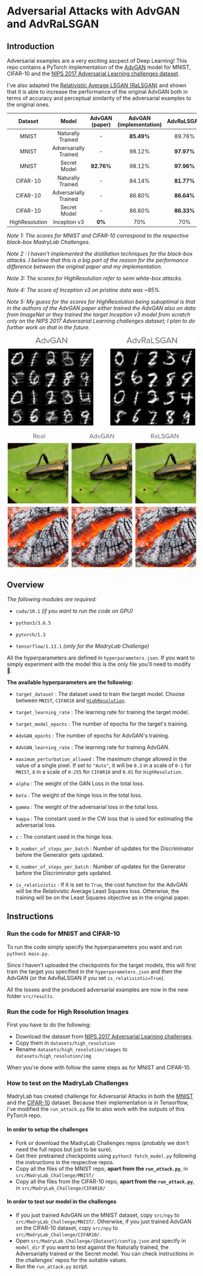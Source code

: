 # Adversarial Attacks with AdvGAN and AdvRaLSGAN


## Introduction

Adversarial examples are a very exciting ascpect of Deep Learning! This repo contains a PyTorch implementation of the 
[AdvGAN](https://arxiv.org/abs/1801.02610) model for MNIST, CIFAR-10 and the 
[NIPS 2017 Adversarial Learning challenges dataset](https://www.kaggle.com/google-brain/nips-2017-adversarial-learning-development-set). 

I've also adapted the [Relativistic Average LSGAN (RaLSGAN)](https://arxiv.org/abs/1807.00734) and shown that it is able to 
increase the performance of the original AdvGAN both in terms of accuracy and perceptual similarity of the adversarial 
examples to the original ones. 

| Dataset       | Model                | AdvGAN (paper) | AdvGAN (implementation) | AdvRaLSGAN |
|:-------------:|:--------------------:|:--------------:|:-----------------------:|:----------:|
| MNIST         | Naturally Trained    | -              | **85.49%**              | 89.76%     |
| MNIST         | Adversarially Trained| -              | 98.12%                  | **97.97%** |
| MNIST         | Secret Model         | **92.76%**     | 98.12%                  | **97.96%** |
| CIFAR-10      | Naturally Trained    | -              | 84.14%                  | **81.77%** |
| CIFAR-10      | Adversarially Trained| -              | 86.80%                  | **86.64%** |
| CIFAR-10      | Secret Model         | -              | 86.60%                  | **86.33%** |
| HighResolution| Inception v3         | **0%**         | 70%                     | 70%        |

*Note 1: The scores for MNIST and CIFAR-10 correspond to the respective black-box MadryLab Challenges.*

*Note 2 : I haven't implemented the distillation techniques for the black-box attacks. I believe that this is a big part of the reason for the performance difference between the original paper and my implementation.*

*Note 3: The scores for HighResolution refer to semi white-box attacks.*

*Note 4: The score of Inception v3 on pristine data was ~95%.*

*Note 5: My guess for the scores for HighResolution being suboptimal is that in the authors of the AdvGAN paper either
trained the AdvGAN also on data from ImageNet or they trained the target Inception v3 model from scratch only on the NIPS 2017 
Adversarial Learning challenges dataset; I plan to do further work on that in the future.*

![mnist](https://github.com/GiorgosKarantonis/Adversarial-Attacks/blob/master/img/mnist.png)

![high_res](https://github.com/GiorgosKarantonis/Adversarial-Attacks/blob/master/img/high_res.png)

## Overview

*The following modules are required:*

* `cuda/10.1` *(if you want to run the code on GPU)*

* `python3/3.6.5`

* `pytorch/1.3`

* `tensorflow/1.13.1` *(only for the MadryLab Challenge)*


All the hyperparameters are defined in `hyperparameters.json`. If you want to simply experiment with the model 
this is the only file you'll need to modify 🙂. 

**The available hyperparameters are the following:**

* `target_dataset` : The dataset used to train the target model. Choose between `MNIST`, `CIFAR10` and 
[`HighResolution`](https://www.kaggle.com/google-brain/nips-2017-adversarial-learning-development-set). 
*	`target_learning_rate` : The learning rate for training the target model. 
*	`target_model_epochs` : The number of epochs for the target's training. 

*	`AdvGAN_epochs` : The number of epochs for AdvGAN's training. 
*	`AdvGAN_learning_rate` : The learning rate for training AdvGAN. 
*	`maximum_perturbation_allowed` : The maximum change allowed in the value of a single pixel. If set to `"Auto"`, it will be 
`0.3` in a scale of `0-1` for `MNIST`, `8` in a scale of `0-255` for `CIFAR10` and `0.01` for `HighResolution`. 
*	`alpha` : The weight of the GAN Loss in the total loss. 
*	`beta` : The weight of the hinge loss in the total loss. 
*	`gamma` : The weight of the adversarial loss in the total loss. 
*	`kappa` : The constant used in the CW loss that is used for estimating the adversarial loss. 
*	`c` : The constant used in the hinge loss. 
*	`D_number_of_steps_per_batch` : Number of updates for the Discriminator before the Generator gets updated. 
*	`G_number_of_steps_per_batch` : Number of updates for the Generator before the Discriminator gets updated. 
*	`is_relativistic` : If it is set to `True`, the cost function for the AdvGAN will be the Relativistic Average Least Squares 
loss. Otherwise, the training will be on the Least Squares objective as in the original paper. 


## Instructions

### Run the code for MNIST and CIFAR-10

To run the code simply specify the hyperparameters you want and run `python3 main.py`. 

Since I haven't uploaded the checkpoints for the target models, this will first train the target you specified in the 
`hyperparameters.json` and then the AdvGAN (or the AdvRaLSGAN if you set `is_relativistic=True`). 

All the losses and the produced adversarial examples are now in the new folder `src/results`. 

### Run the code for High Resolution Images
First you have to do the following: 

* Download the dataset from 
[NIPS 2017 Adversarial Learning challenges](https://www.kaggle.com/google-brain/nips-2017-adversarial-learning-development-set). 
* Copy them in `datasets/high_resolution`
* Rename `datasets/high_resolution/images` to `datasets/high_resolution/img`

When you're done with follow the same steps as for MNIST and CIFAR-10. 


### How to test on the MadryLab Challenges
MadryLab has created challenge for Adversarial Attacks in both the [MNIST](https://github.com/MadryLab/mnist_challenge) 
and the [CIFAR-10](https://github.com/MadryLab/cifar10_challenge) dataset. Because their implementation is in Tensorflow, 
I've modified the `run_attack.py` file to also work with the outputs of this PyTorch repo. 

#### In order to setup the challenges

* Fork or download the MadryLab Challenges repos (probably we don't need the full repos but just to be sure). 
* Get their pretrained checkpoints using `python3 fetch_model.py` following the instructions in the respective repos. 
* Copy all the files of the MNIST repo, **apart from the `run_attack.py`**, in `src/MadryLab_Challenge/MNIST/`
* Copy all the files from the CIFAR-10 repo, **apart from the `run_attack.py`**, in `src/MadryLab_Challenge/CIFAR10/`

#### In order to test our model in the challenges

* If you just trained AdvGAN on the MNIST dataset, copy `src/npy` to `src/MadryLab_Challenge/MNIST/`. Otherwise, if you just 
trained AdvGAN on the CIFAR-10 dataset, copy `src/npy` to `src/MadryLab_Challenge/CIFAR10/`. 
* Open `src/MadryLab_Challenge/{Dataset}/config.json` and specify in `model_dir` if you want to test against the Naturally 
trained, the Adversarially trained or the Secret model. You can check instructions in the challenges' repos for the suitable 
values. 
* Run the `run_attack.py` script. 
